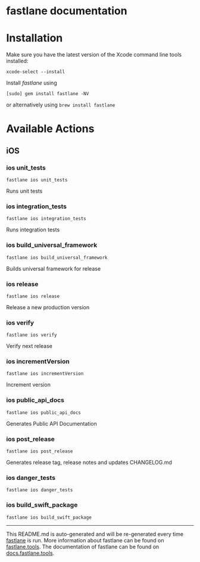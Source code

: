 fastlane documentation
================
# Installation

Make sure you have the latest version of the Xcode command line tools installed:

```
xcode-select --install
```

Install _fastlane_ using
```
[sudo] gem install fastlane -NV
```
or alternatively using `brew install fastlane`

# Available Actions
## iOS
### ios unit_tests
```
fastlane ios unit_tests
```
Runs unit tests
### ios integration_tests
```
fastlane ios integration_tests
```
Runs integration tests
### ios build_universal_framework
```
fastlane ios build_universal_framework
```
Builds universal framework for release
### ios release
```
fastlane ios release
```
Release a new production version
### ios verify
```
fastlane ios verify
```
Verify next release
### ios incrementVersion
```
fastlane ios incrementVersion
```
Increment version
### ios public_api_docs
```
fastlane ios public_api_docs
```
Generates Public API Documentation
### ios post_release
```
fastlane ios post_release
```
Generates release tag, release notes and updates CHANGELOG.md
### ios danger_tests
```
fastlane ios danger_tests
```

### ios build_swift_package
```
fastlane ios build_swift_package
```


----

This README.md is auto-generated and will be re-generated every time [fastlane](https://fastlane.tools) is run.
More information about fastlane can be found on [fastlane.tools](https://fastlane.tools).
The documentation of fastlane can be found on [docs.fastlane.tools](https://docs.fastlane.tools).
